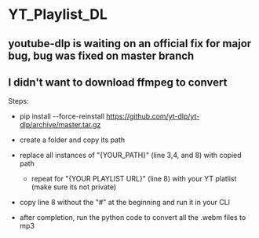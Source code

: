 # YT_Playlist_DL

## youtube-dlp is waiting on an official fix for major bug, bug was fixed on master branch
## I didn't want to download ffmpeg to convert

Steps:
- pip install --force-reinstall https://github.com/yt-dlp/yt-dlp/archive/master.tar.gz 

- create a folder and copy its path

- replace all instances of "{YOUR_PATH}" (line 3,4, and 8) with copied path
  - repeat for "{YOUR PLAYLIST URL}" (line 8) with your YT platlist (make sure its not private)

- copy line 8 without the "#" at the beginning and run it in your CLI
- after completion, run the python code to convert all the .webm files to mp3
